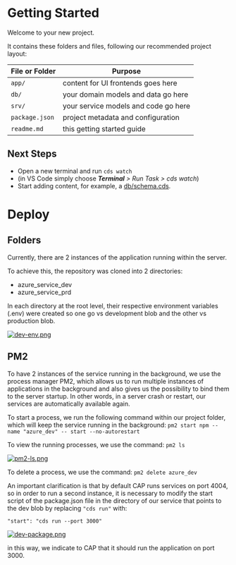 # Getting Started

Welcome to your new project.

It contains these folders and files, following our recommended project layout:

File or Folder | Purpose
---------|----------
`app/` | content for UI frontends goes here
`db/` | your domain models and data go here
`srv/` | your service models and code go here
`package.json` | project metadata and configuration
`readme.md` | this getting started guide


## Next Steps

- Open a new terminal and run `cds watch` 
- (in VS Code simply choose _**Terminal** > Run Task > cds watch_)
- Start adding content, for example, a [db/schema.cds](db/schema.cds).


# Deploy 

## Folders

Currently, there are 2 instances of the application running within the server.

To achieve this, the repository was cloned into 2 directories:

- azure_service_dev
- azure_service_prd

In each directory at the root level, their respective environment variables (.env) were created so one go vs development blob and the other vs production blob.

[![dev-env.png](https://i.postimg.cc/t4cPf3GH/dev-env.png)](https://postimg.cc/NK152r0N)

## PM2

To have 2 instances of the service running in the background, we use the process manager PM2, which allows us to run multiple instances of applications in the background and also gives us the possibility to bind them to the server startup. In other words, in a server crash or restart, our services are automatically available again.

To start a process, we run the following command within our project folder, which will keep the service running in the background:
`pm2 start npm --name "azure_dev" -- start --no-autorestart`

To view the running processes, we use the command:
`pm2 ls`

[![pm2-ls.png](https://i.postimg.cc/sDXzT8P1/pm2-ls.png)](https://postimg.cc/vDpCB0Nd)

To delete a process, we use the command:
`pm2 delete azure_dev`

An important clarification is that by default CAP runs services on port 4004, so in order to run a second instance, it is necessary to modify the start script of the package.json file in the directory of our service that points to the dev blob by replacing `"cds run"` with:

 `"start": "cds run --port 3000"`

[![dev-package.png](https://i.postimg.cc/G2wD3bp7/dev-package.png)](https://postimg.cc/sBmxwd77)

in this way, we indicate to CAP that it should run the application on port 3000.
